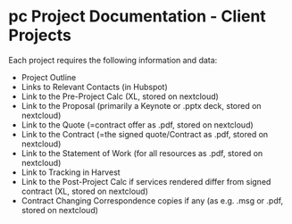 <!-- TITLE: Documentation -->
<!-- SUBTITLE: A Quick Summary of Necessary Documentation -->

# pc Project Documentation - Client Projects

Each project requires the following information and data: 
- Project Outline
- Links to Relevant Contacts (in Hubspot)
- Link to the Pre-Project Calc (XL, stored on nextcloud)
- Link to the Proposal (primarily a Keynote or .pptx deck, stored on nextcloud)
- Link to the Quote (=contract offer as .pdf, stored on nextcloud)
- Link to the Contract (=the signed quote/Contract as .pdf, stored on nextcloud)
- Link to the Statement of Work (for all resources as .pdf, stored on nextcloud)
- Link to Tracking in Harvest
- Link to the Post-Project Calc if services rendered differ from signed contract (XL, stored on nextcloud)
- Contract Changing Correspondence copies if any (as e.g. .msg or .pdf, stored on nextcloud)
